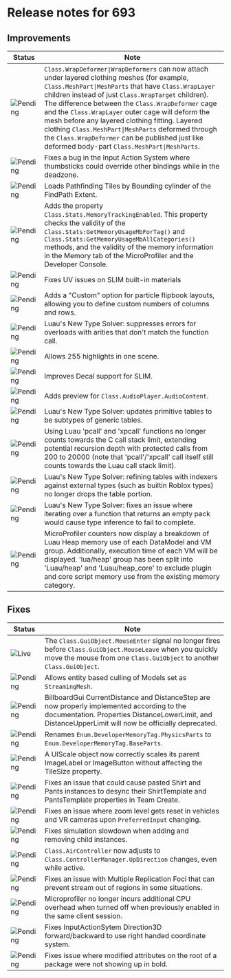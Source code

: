 # Release notes for 693

## Improvements

| Status | Note |
|--------|------|
| ![Pending](https://img.shields.io/badge/Pending-DEA517?style=flat)  | `Class.WrapDeformer\|WrapDeformers` can now attach under layered clothing meshes (for example, `Class.MeshPart\|MeshParts` that have `Class.WrapLayer` children instead of just `Class.WrapTarget` children). The difference between the `Class.WrapDeformer` cage and the `Class.WrapLayer` outer cage will deform the mesh before any layered clothing fitting. Layered clothing `Class.MeshPart\|MeshParts` deformed through the `Class.WrapDeformer` can be published just like deformed body-part `Class.MeshPart\|MeshParts`. |
| ![Pending](https://img.shields.io/badge/Pending-DEA517?style=flat)  | Fixes a bug in the Input Action System where thumbsticks could override other bindings while in the deadzone. |
| ![Pending](https://img.shields.io/badge/Pending-DEA517?style=flat)  | Loads Pathfinding Tiles by Bounding cylinder of the FindPath Extent. |
| ![Pending](https://img.shields.io/badge/Pending-DEA517?style=flat)  | Adds the property `Class.Stats.MemoryTrackingEnabled`. This property checks the validity of the `Class.Stats:GetMemoryUsageMbForTag()` and `Class.Stats:GetMemoryUsageMbAllCategories()` methods, and the validity of the memory information in the Memory tab of the MicroProfiler and the Developer Console. |
| ![Pending](https://img.shields.io/badge/Pending-DEA517?style=flat)  | Fixes UV issues on SLIM built-in materials |
| ![Pending](https://img.shields.io/badge/Pending-DEA517?style=flat)  | Adds a "Custom" option for particle flipbook layouts, allowing you to define custom numbers of columns and rows. |
| ![Pending](https://img.shields.io/badge/Pending-DEA517?style=flat)  | Luau's New Type Solver: suppresses errors for overloads with arities that don't match the function call. |
| ![Pending](https://img.shields.io/badge/Pending-DEA517?style=flat)  | Allows 255 highlights in one scene. |
| ![Pending](https://img.shields.io/badge/Pending-DEA517?style=flat)  | Improves Decal support for SLIM. |
| ![Pending](https://img.shields.io/badge/Pending-DEA517?style=flat)  | Adds preview for `Class.AudioPlayer.AudioContent`. |
| ![Pending](https://img.shields.io/badge/Pending-DEA517?style=flat)  | Luau's New Type Solver: updates primitive tables to be subtypes of generic tables. |
| ![Pending](https://img.shields.io/badge/Pending-DEA517?style=flat)  | Using Luau 'pcall' and 'xpcall' functions no longer counts towards the C call stack limit, extending potential recursion depth with protected calls from 200 to 20000 (note that 'pcall'/'xpcall' call itself still counts towards the Luau call stack limit). |
| ![Pending](https://img.shields.io/badge/Pending-DEA517?style=flat)  | Luau's New Type Solver: refining tables with indexers against external types (such as builtin Roblox types) no longer drops the table portion. |
| ![Pending](https://img.shields.io/badge/Pending-DEA517?style=flat)  | Luau's New Type Solver: fixes an issue where iterating over a function that returns an empty pack would cause type inference to fail to complete. |
| ![Pending](https://img.shields.io/badge/Pending-DEA517?style=flat)  | MicroProfiler counters now display a breakdown of Luau Heap memory use of each DataModel and VM group. Additionally, execution time of each VM will be displayed. 'lua/heap' group has been split into 'Luau/heap' and 'Luau/heap_core' to exclude plugin and core script memory use from the existing memory category. |
## Fixes

| Status | Note |
|--------|------|
| ![Live](https://img.shields.io/badge/Live-009E57?style=flat)  | The `Class.GuiObject.MouseEnter` signal no longer fires before `Class.GuiObject.MouseLeave` when you quickly move the mouse from one `Class.GuiObject` to another `Class.GuiObject`. |
| ![Pending](https://img.shields.io/badge/Pending-DEA517?style=flat)  | Allows entity based culling of Models set as `StreamingMesh`. |
| ![Pending](https://img.shields.io/badge/Pending-DEA517?style=flat)  | BillboardGui CurrentDistance and DistanceStep are now properly implemented according to the documentation.  Properties DistanceLowerLimit, and DistanceUpperLimit will now be officially deprecated. |
| ![Pending](https://img.shields.io/badge/Pending-DEA517?style=flat)  | Renames `Enum.DeveloperMemoryTag.PhysicsParts` to `Enum.DeveloperMemoryTag.BaseParts`. |
| ![Pending](https://img.shields.io/badge/Pending-DEA517?style=flat)  | A UIScale object now correctly scales its parent ImageLabel or ImageButton without affecting the TileSize property. |
| ![Pending](https://img.shields.io/badge/Pending-DEA517?style=flat)  | Fixes an issue that could cause pasted Shirt and Pants instances to desync their ShirtTemplate and PantsTemplate properties in Team Create. |
| ![Pending](https://img.shields.io/badge/Pending-DEA517?style=flat)  | Fixes an issue where zoom level gets reset in vehicles and VR cameras upon `PreferredInput` changing.  |
| ![Pending](https://img.shields.io/badge/Pending-DEA517?style=flat)  | Fixes simulation slowdown when adding and removing child instances. |
| ![Pending](https://img.shields.io/badge/Pending-DEA517?style=flat)  | `Class.AirController` now adjusts to `Class.ControllerManager.UpDirection` changes, even while active. |
| ![Pending](https://img.shields.io/badge/Pending-DEA517?style=flat)  | Fixes an issue with Multiple Replication Foci that can prevent stream out of regions in some situations. |
| ![Pending](https://img.shields.io/badge/Pending-DEA517?style=flat)  | Microprofiler no longer incurs additional CPU overhead when turned off when previously enabled in the same client session. |
| ![Pending](https://img.shields.io/badge/Pending-DEA517?style=flat)  | Fixes InputActionSytem Direction3D forward/backward to use right handed coordinate system. |
| ![Pending](https://img.shields.io/badge/Pending-DEA517?style=flat)  | Fixes issue where modified attributes on the root of a package were not showing up in bold. |

